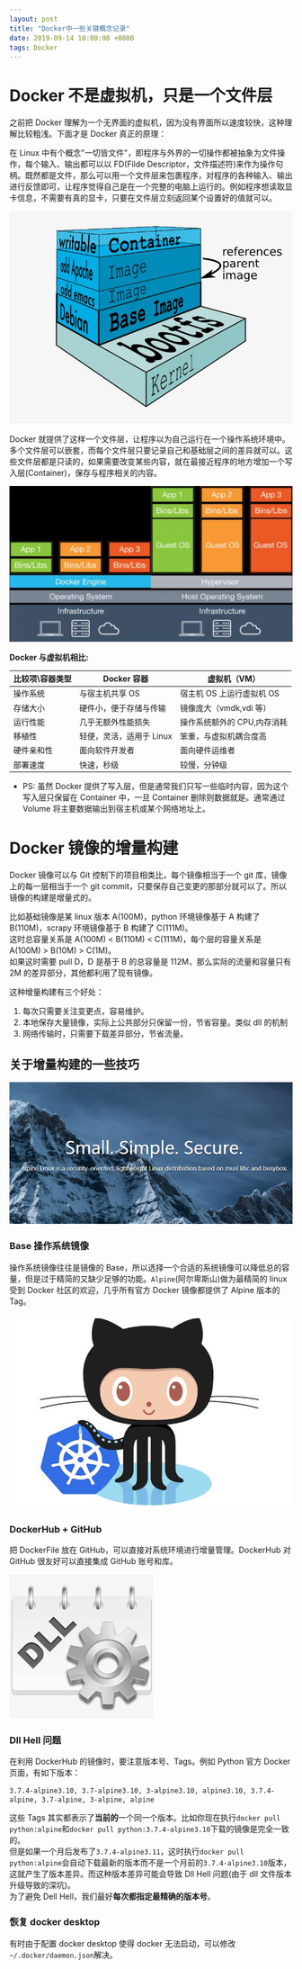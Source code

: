 ```yaml
---
layout: post
title: "Docker中一些关键概念记录"
date: 2019-09-14 10:00:00 +0800
tags: Docker
---
```


# Docker 不是虚拟机，只是一个文件层

之前把 Docker 理解为一个无界面的虚拟机，因为没有界面所以速度较快，这种理解比较粗浅。下面才是 Docker 真正的原理：

在 Linux 中有个概念"一切皆文件"，即程序与外界的一切操作都被抽象为文件操作，每个输入、输出都可以以 FD(Filde Descriptor，文件描述符)来作为操作句柄。既然都是文件，那么可以用一个文件层来包裹程序，对程序的各种输入、输出进行反馈即可，让程序觉得自己是在一个完整的电脑上运行的。例如程序想读取显卡信息，不需要有真的显卡，只要在文件层立刻返回某个设置好的值就可以。

![Docker VS VM](/assets/images/2019-09-14-Docker_basic_2.jpg)

Docker 就提供了这样一个文件层，让程序以为自己运行在一个操作系统环境中。多个文件层可以嵌套，而每个文件层只要记录自己和基础层之间的差异就可以。这些文件层都是只读的，如果需要改变某些内容，就在最接近程序的地方增加一个写入层(Container)，保存与程序相关的内容。

![Docker VS VM](/assets/images/2019-09-14-Docker_basic_1.jpg)

**Docker 与虚拟机相比:**

| 比较项\容器类型 | Docker 容器              | 虚拟机（VM）                |
| --------------- | ------------------------ | --------------------------- |
| 操作系统        | 与宿主机共享 OS          | 宿主机 OS 上运行虚拟机 OS   |
| 存储大小        | 硬件小，便于存储与传输   | 镜像庞大（vmdk,vdi 等）     |
| 运行性能        | 几乎无额外性能损失       | 操作系统额外的 CPU,内存消耗 |
| 移植性          | 轻便，灵活，适用于 Linux | 笨重，与虚拟机耦合度高      |
| 硬件亲和性      | 面向软件开发者           | 面向硬件运维者              |
| 部署速度        | 快速，秒级               | 较慢，分钟级                |

- PS: 虽然 Docker 提供了写入层，但是通常我们只写一些临时内容，因为这个写入层只保留在 Container 中，一旦 Container 删除则数据就是。通常通过 Volume 将主要数据输出到宿主机或某个网络地址上。

# Docker 镜像的增量构建

Docker 镜像可以与 Git 控制下的项目相类比，每个镜像相当于一个 git 库，镜像上的每一层相当于一个 git commit，只要保存自己变更的那部分就可以了。所以镜像的构建是增量式的。

比如基础镜像是某 linux 版本 A(100M)，python 环境镜像基于 A 构建了 B(110M)，scrapy 环境镜像基于 B 构建了 C(111M)。<br/>
这时总容量关系是 A(100M) < B(110M) < C(111M)，每个层的容量关系是 A(100M) > B(10M) > C(1M)。<br/>
如果这时需要 pull D，D 是基于 B 的总容量是 112M，那么实际的流量和容量只有 2M 的差异部分，其他都利用了现有镜像。

这种增量构建有三个好处：

1. 每次只需要关注变更点，容易维护。
2. 本地保存大量镜像，实际上公共部分只保留一份，节省容量。类似 dll 的机制
3. 网络传输时，只需要下载差异部分，节省流量。

## 关于增量构建的一些技巧

![Docker VS VM](/assets/images/2019-09-14-Docker_basic_4.jpg)

### Base 操作系统镜像

操作系统镜像往往是镜像的 Base，所以选择一个合适的系统镜像可以降低总的容量，但是过于精简的又缺少足够的功能。`Alpine`(阿尔卑斯山)做为最精简的 linux 受到 Docker 社区的欢迎，几乎所有官方 Docker 镜像都提供了 Alpine 版本的 Tag。

![Docker VS VM](/assets/images/2019-09-14-Docker_basic_3.jpg)

### DockerHub + GitHub

把 DockerFile 放在 GitHub，可以直接对系统环境进行增量管理。DockerHub 对 GitHub 很友好可以直接集成 GitHub 账号和库。

![Docker VS VM](/assets/images/2019-09-14-Docker_basic_5.jpg)

### Dll Hell 问题

在利用 DockerHub 的镜像时，要注意版本号、Tags。例如 Python 官方 Docker 页面，有如下版本：

```
3.7.4-alpine3.10, 3.7-alpine3.10, 3-alpine3.10, alpine3.10, 3.7.4-alpine, 3.7-alpine, 3-alpine, alpine
```

这些 Tags 其实都表示了**当前的**一个同一个版本。比如你现在执行`docker pull python:alpine`和`docker pull python:3.7.4-alpine3.10`下载的镜像是完全一致的。<br/>
但是如果一个月后发布了`3.7.4-alpine3.11`，这时执行`docker pull python:alpine`会自动下载最新的版本而不是一个月前的`3.7.4-alpine3.10`版本，这就产生了版本差异。而这种版本差异可能会导致 Dll Hell 问题(由于 dll 文件版本升级导致的深坑)。<br/>
为了避免 Dell Hell，我们最好**每次都指定最精确的版本号**。

### 恢复 docker desktop

有时由于配置 docker desktop 使得 docker 无法启动，可以修改`~/.docker/daemon.json`解决。
